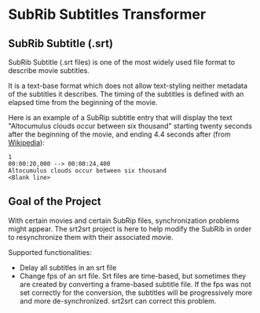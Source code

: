 # SubRib Subtitles Transformer #

## SubRib Subtitle (.srt) ##

SubRib Subtitle (.srt files) is one of the most widely used file
format to describe movie subtitles.

It is a text-base format which does not allow text-styling neither metadata
of the subtitles it describes. The timing of the subtitles is defined with an
elapsed time from the beginning of the movie.

Here is an example of a SubRip subtitle entry that will display the
text "Altocumulus clouds occur between six thousand" starting twenty seconds
after the beginning of the movie, and ending 4.4 seconds
after (from [Wikipedia][srt_article_wiki]):

```
1
00:00:20,000 --> 00:00:24,400
Altocumulus clouds occur between six thousand
<Blank line>
```

## Goal of the Project ##

With certain movies and certain SubRip files, synchronization problems
might appear. The srt2srt project is here to help modify the SubRib in
order to resynchronize them with their associated movie.

Supported functionalities:

* Delay all subtitles in an srt file
* Change fps of an srt file.
Srt files are time-based, but sometimes they are created by converting
a frame-based subtitle file. If the fps was not set correctly for the
conversion, the subtitles will be progressively more and more de-synchronized.
srt2srt can correct this problem.

[srt_article_wiki]: http://en.wikipedia.org/wiki/SubRip
